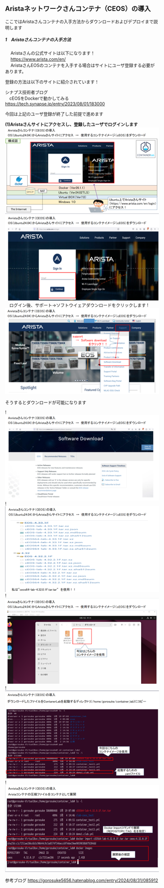 ## Aristaネットワークさんコンテナ（CEOS）の導入<br>

ここではAristaさんコンテナの入手方法からダウンロードおよびデプロイまで説明します<br>

##### 1　Aristaさんコンテナの入手方法<br>

　 Aristaさんの公式サイトは以下になります！<br>
　 https://www.arista.com/en/<br>
　 
AristaさんEOSのコンテナを入手する場合はサイトにユーザ登録する必要があります。<br>

登録の方法は以下のサイトに紹介されています！<br>

シナプス技術者ブログ<br>
　cEOSをDockerで動かしてみる<br>
https://tech.synapse.jp/entry/2023/08/01/183000


今回は上記のユーザ登録が終了した前提で進めます

**(1)Aristaさんサイトにアクセスし、登録したユーザでログインします**<br>
  ![Diagram](./images/Arista-container-introduction/1.jpg)<br>
  ![Diagram](./images/Arista-container-introduction/2.jpg)<br>
  　ログイン後、サポート→ソフトウイェアダウンロードをクリックします
  !![Diagram](./images/Arista-container-introduction/3.jpg)<br>
  
  そうするとダウンロードが可能になります<br>

  !![Diagram](./images/Arista-container-introduction/4.jpg)<br>
  !![Diagram](./images/Arista-container-introduction/5.jpg)<br>
  !![Diagram](./images/Arista-container-introduction/6.jpg)<br>
  !![Diagram](./images/Arista-container-introduction/7.jpg)<br>
  !![Diagram](./images/Arista-container-introduction/8.jpg)<br>



参考ブログ
https://gorosuke5656.hatenablog.com/entry/2024/08/31/085912
